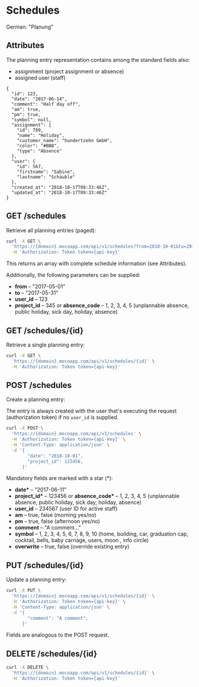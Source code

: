 # Schedules

German: "Planung"

## Attributes

The planning entry representation contains among the standard fields also:

- assignment (project assignment or absence)
- assigned user (staff)

```json5
{
  "id": 123,
  "date": "2017-06-14",
  "comment": "Half day off",
  "am": true,
  "pm": true,
  "symbol": null,
  "assignment": {
    "id": 789,
    "name": "Holiday",
    "customer_name": "hundertzehn GmbH",
    "color": "#BBB",
    "type": "Absence"
  },
  "user": {
    "id": 567,
    "firstname": "Sabine",
    "lastname": "Schäuble"
  },
  "created_at": "2018-10-17T09:33:46Z",
  "updated_at": "2018-10-17T09:33:46Z"
}
```

## GET /schedules

Retrieve all planning entries (paged):

```bash
curl -X GET \
  'https://{domain}.mocoapp.com/api/v1/schedules?from=2018-10-01&to=2018-10-31' \
  -H 'Authorization: Token token={api-key}'
```

This returns an array with complete schedule information (see Attributes).

Additionally, the following parameters can be supplied:

- **from** – "2017-05-01"
- **to** – "2017-05-31"
- **user_id** – 123
- **project_id** – 345 or **absence_code** – 1, 2, 3, 4, 5 (unplannable absence, public holiday, sick day, holiday, absence)

## GET /schedules/{id}

Retrieve a single planning entry:

```bash
curl -X GET \
  'https://{domain}.mocoapp.com/api/v1/schedules/{id}' \
  -H 'Authorization: Token token={api-key}'
```

## POST /schedules

Create a planning entry:

The entry is always created with the user that's executing the request (authorization token) if no `user_id` is supplied.

```bash
curl -X POST \
  'https://{domain}.mocoapp.com/api/v1/schedules' \
  -H 'Authorization: Token token={api-key}' \
  -H 'Content-Type: application/json' \
  -d '{
        "date": "2018-10-01",
        "project_id": 123456,
      }'
```

Mandatory fields are marked with a star (\*):

- **date\*** – "2017-06-11"
- **project_id\*** – 123456 or **absence_code\*** – 1, 2, 3, 4, 5 (unplannable absence, public holiday, sick day, holiday, absence)
- **user_id** – 234567 (user ID for active staff)
- **am** – true, false (morning yes/no)
- **pm** – true, false (afternoon yes/no)
- **comment** – "A comment..."
- **symbol** – 1, 2, 3, 4, 5, 6, 7, 8, 9, 10 (home, building, car, graduation cap, cocktail, bells, baby carriage, users, moon , info circle)
- **overwrite** – true, false (override existing entry)

## PUT /schedules/{id}

Update a planning entry:

```bash
curl -X PUT \
  'https://{domain}.mocoapp.com/api/v1/schedules/{id}' \
  -H 'Authorization: Token token={api-key}' \
  -H 'Content-Type: application/json' \
  -d '{
        "comment": "A comment",
      }'
```

Fields are analogous to the POST request.

## DELETE /schedules/{id}

```bash
curl -X DELETE \
  'https://{domain}.mocoapp.com/api/v1/schedules/{id}' \
  -H 'Authorization: Token token={api-key}'
```
